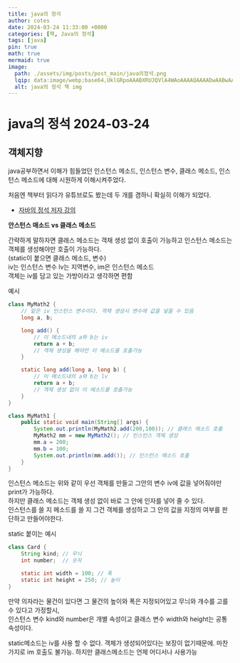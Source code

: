 ```yaml
---
title: java의 정석
author: cotes
date: 2024-03-24 11:33:00 +0800
categories: [책, Java의 정석]
tags: [java]
pin: true
math: true
mermaid: true
image:
  path: ./assets/img/posts/post_main/java의정석.png
  lqip: data:image/webp;base64,UklGRpoAAABXRUJQVlA4WAoAAAAQAAAADwAABwAAQUxQSDIAAAARL0AmbZurmr57yyIiqE8oiG0bejIYEQTgqiDA9vqnsUSI6H+oAERp2HZ65qP/VIAWAFZQOCBCAAAA8AEAnQEqEAAIAAVAfCWkAALp8sF8rgRgAP7o9FDvMCkMde9PK7euH5M1m6VWoDXf2FkP3BqV0ZYbO6NA/VFIAAAA
  alt: java의 정석 책 img
---
```


# java의 정석 2024-03-24

## 객체지향

java공부하면서 이해가 힘들었던 인스턴스 메소드, 인스턴스 변수, 클래스 메소드, 인스턴스 메소드에 대해 시원하게 이해시켜주었다.  

처음엔 책부터 읽다가 유튜브로도 봤는데 두 개를 겸하니 확실히 이해가 되었다.

 - [자바의 정석 저자 강의](https://youtu.be/Fl4TzjPKAMU?feature=shared)
 

**안스턴스 매소드 vs 클래스 메소드**

간략하게 말하자면 클래스 메소드는 객채 생성 없이 호출이 가능하고 인스턴스 메소드는 객체를 생성해야만 호출이 가능하다.  
(static이 붙으면 클래스 메소드, 변수)  
iv는 인스턴스 변수 lv는 지역변수, im은 인스턴스 메소드  
객체는 iv를 담고 있는 가방이라고 생각하면 편함

예시
```java
class MyMath2 {
    // 밑은 iv 인스턴스 변수이다. 객체 생성시 변수에 값을 넣을 수 있음 
    long a, b;

    long add() {
        // 이 메소드내의 a와 b는 iv 
        return a + b;
        // 객체 생성을 해야만 이 메소드를 호출가능
    }

    static long add(long a, long b) {
        // 이 메소드내의 a와 b는 lv
        return a + b;
        // 객체 생성 없이 이 메소드를 호출가능
    }
}

class MyMath1 {
    public static void main(String[] args) {
        System.out.println(MyMath2.add(200,100)); // 클래스 메소드 호출
        MyMath2 mm = new MyMath2(); // 인스턴스 객체 생성
        mm.a = 200;
        mm.b = 100;
        System.out.println(mm.add()); // 인스턴스 메소드 호출
    }
}
```

인스턴스 메소드는 위와 같이 우선 객체를 만들고 그안의 변수 iv에 값을 넣어줘야만 print가 가능하다.  
하지만 클래스 메소드는 객체 생성 없이 바로 그 안에 인자를 넣어 줄 수 있다.  
인스턴스를 쓸 지 메소드를 쓸 지 그건 객체를 생성하고 그 안의 값을 지정의 여부를 판단하고 만들어야한다.  

static 붙이는 예시

```java 
class Card {
    String kind; // 무늬
    int number;  // 숫자

    static int width = 100; // 폭
    static int height = 250; // 높이
}
```
만약 의자라는 물건이 있다면 그 물건의 높이와 폭은 지정되어있고 무늬와 개수를 고를 수 있다고 가정할시,   
인스턴스 변수 kind와 number은 개별 속성이고 클래스 변수 width와 height는 공통속성이다.

static메소드는 iv를 사용 할 수 없다. 객체가 생성되어있다는 보장이 없기때문에. 마찬가지로 im 호출도 불가능. 하지만 클래스메소드는 언제 어디서나 사용가능 